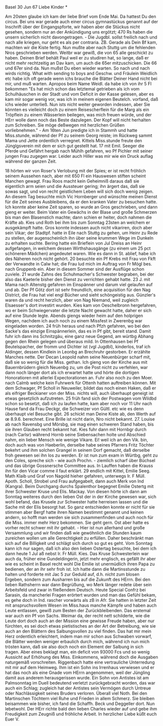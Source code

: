  Basel 30 Jun 67
Liebe Kinder <Marie>*

Am 20sten glaube ich kam der liebe Brief vom Ende Mai. Da hattest Du den circus. Bei uns war gerade auch einer circus gymnastückus genannt auf der Inschrift über der Eingangspforte, wir haben aber die Stückus nicht gesehen, sondern nur an der Ankündigung uns ergötzt; 470 Rs haben die unsern sicherlich nicht davongetragen. - Die Jugdbl. sollst freilich nach und nach alle kriegen, nur geht es als per contraria. ZB. Gerade als Dein Bf kam, machten wir die Kiste fertig. Nun mußte aber nach Stuttg um die fehlenden Nros geschrieben werden. Weitbr war gewiß, die von 65 alle geschickt zu haben. Deinen Brief behält Paul weil er zu studiren hat, so lange, daß er nicht mehr rechtzeitig an Dav kam, um auch die 65er mitzuschicken. Die 66 und 67er sind da. Nun mußst Du eben wieder warten. So nach und nach wirds richtig. What with sending to boys and Geschw. und Fräulein Weidlich etc habe ich oft gerade wenn ichs brauche die Blätter Deiner Hand nicht bei mir, und muß warten. Apropos beim Name Weidl. da habe ich von ihr 5 Fl bekommen "Es hat mich schon das letztemal getrieben als ich vom Schulhäuschen in der Stadt und vom Deficit in der Kasse gelesen, aber es kam mir sogar wenig vor, was ich in meinem eigenen Beutelch. vorfand, daß ichs wieder unterließ. Nun ists nicht weiter geworden indessen, aber Sie könnten es vielleicht doch zu einem Reisescherflein für die Marg als ein Tröpflein zu einem Wässerlein beilegen, was mich freuen würde, und der HErr wolle dann noch das Beste dazulegen. Der Kopf will nicht herhalten zum Schreiben. Sie möge deßwegen mit herzlichen Grüßen vorliebnehmen." - Am 16ten Jun predigte ich in Stammh und hatte Miss.stunde, während der Pf zu seinem Georg reiste; im Rückweg sammt Mama und Jette ordentlich verregnet. Kittels Miss.stunde freute den Jünglgsverein mit dem er sich gut gestellt hat. 17 mit Emil. Seeger die Pferde und Gefährt hergab nach Mühlh gefahren, wo Pf Pichler mit seiner jungen Frau zugegen war. Leider auch Hiller was mir wie ein Druck auflag während der ganzen Zeit.

18 hörten wir von Roser's Verlobung mit der Spies; er ist recht fröhlich seinem Aussehen nach, aber mit 650 Fl ein Hauswesen stiften scheint Manchen gewagt. Frau Roos macht kein Geheimniß daraus daß sie eigentlich arm seien und die Aussteuer gering; ihn ärgert das, daß sie sowas sagt, und von recht geistlichem Leben will sich doch wenig zeigen. An diesem Tag besuchte mich Vic Hornberger und wünschte meinen Dienst für die Zeit seines Ausbleibens, da er den kranken Vater zu besuchen hatte. Ich konnte aber keine Zeit sparen, so wurde an Gros geschrieben, und dann gieng er weiter. Beim Vater ein Gewächs in der Blase und große Schmerzen bis man den Blasenstich machte; dann schien er heiter, doch nahmen die Kräfte ab. Kies und Roth bei ihm bis zum Sonntag 23sten an welchem er ausgekämpft hatte. Gros konnte indessen auch nicht vikariren, doch aber sein Vikar; der Stadtpf. hatte in Eile nach Stuttg zu gehen, um Heinr zu Rede zu stellen, der augenscheinlich ihn über seine krummen Wege im Dunkeln zu erhalten suchte. Bering hatte ein Brieflein von Jul Dreiss an Heinr aufgefangen, in welchem dessen Wirthshausgänge (zu einem um 25 pct schöneren Mädchen) angedeutet waren. Wie es dann in St. ablief, habe ich des Näheren noch nicht gehört. 20 besuchte ein Pf Krebs mit Frau von Fkft der Verwandte in Calw hat; die Frau lud mich im Auftrag von Fr Mögl bes. nach Gruppenb ein. Aber in diesem Sommer sind der Ausflüge schon zuviele. 21 wurde Zahns des Schuhmacher's Schwester begraben, bei der also das Kaeterle bisher den Dienst zu verrichten gehabt hatte. 23 J. mit Mama nach Altenstg gefahren im Einspänner und darum viel gelaufen auf und ab. Der Pf Götz dort ist sehr freundlich, eine acquisition für den Nag District, die Frau hat viel engl Bücher und sieht schöngeistig aus. Günzler's waren da und recht herzlich, aber von Nag Niemand, weil zugleich Elsaesser's dort investirt wurden. Kies kam von Oeschelbronn hergefahren, wo er beim Schwiegervater die letzte Nacht gewacht hatte, daher er sich auf eine Stunde legte. Abends giengs wieder heim auf den holprigen Wegen, nachdem ich auch noch zu einem Missfest in Zwerenbg war eingeladen worden. 24 früh heraus und nach Pfzh gefahren, wo bei den Sacke's das einzige Einspännerlein, das es in Pf gibt, bereit stand. Damit fuhr ich dann ins Schnitzgäu, eine ganz neue Gegend, am würtbg Abhang gegen den Rhein gelegen und überaus mild. In Ottenhausen bei Pf Beutelspacher, der fromm und Dichter ist (vgl Jugdbl), kinderlos, traf ich Aldinger, dessen Kindlein in Leonbg an Brechruhr gestorben. Er erzählte Manches nette. Der Decan Leopold nahm seine Neuenbürger scharf mit, daß sie so wenig für die Miss. gethan. Ich gieng von der Kirche aus mit Bauernbrüdern gleich Neuenbg zu, um die Post nicht zu verfehlen, war dann noch länger dort als ich erwartet hatte und hörte die dortigen Honoratioren mit allerlei Expectorationen an. Fuhr also noch zu den Moer. nach Calmb welche kein Fuhrwerk für Ottenh hatten auftreiben können. Mit dem Schwager, Pf Scholl in Neuweiler, bildet das noch einen Haken, daß er als eifriger Beckianer von der Miss. nichts will, auch überhaupt geneigt ist etwas gesetzlich aufzutreten. 25 früh fand sich der Postwagen vom Wildbd schon so besetzt, daß ich zu laufen hatte, kam aber noch vor 11 Uhr nach Hause fand da Frau Deckgr, die Schweizer von Gültl. etc wie es denn überhaupt viel Besuche gibt. 26 schickt man Deine Kiste ab, den Werth auf œ 8.9.6. berechnet. Eine Brille ist nicht darin, Nro nicht bekannt. 27. Louise ab nach Ravensbg und Mörsbg, sie mag einen schweren Stand haben, bis sie ihren Glauben recht bekannt hat. Kies fuhr dann mit Hornbgr durch (nach Carlsr) während Hornb seine Siebensachen holte und Abschied nahm, ein lieber Mensch wie wenige Vikare. Ei! weil ich an den Vik. bin, doch auch was von Haeberlin, derselbe habe seines Pfarrers Fritz Töchter bekehrt und ihm solchen Grangel in seinem Dorf gemacht, daß derselbe froh gewesen sei ihn los zu werden. Er ist nun zum exam in Würtbg, geht zu den Coles, spreche sich - wie auch Prochn. - ziemlich scharf über Büchsel und das übrige Gossnersche Committee aus. In Lauffen haben die Krauss ihn für den Vicar comme il faut erklärt. 29 endlich mit Kittel, Emilie Seeg. Math Klaib und Graf von Nagold hieher gefahren, unterwegs Ir. F Müll. Apoth. Scholl, Strobel und Frau aufgegabelt, dann auch Merk von Ind (Kangra). Beim Durchgang durchs Spalenthor begegnet Emilie Ostertg mit ihrer Schwester Kruse und Elis. Mackay. Von diesen hörte ich dann am Sonntag weiteres durch den lieben Ost der in der Kirche gewesen war, sich wohl befand, das Krusele zur Schwester hatte herreisen lassen und die Sache mit der Elis besorgt hat. So ganz entschieden konnte er nicht für sie stimmen aber Bergf hatte ihren Namen bestimmt genannt und keinen andern, so hofft man werden sie sich zusammenfinden und auch noch für die Miss. immer mehr Herz bekommen. Sie geht gern. Ost aber hatte es vorher recht schwer mit ihr gehabt. - Hier ist nun allerhand und große Versammlung und wir finden daß wie gewöhnlich die Stunden kaum zureichen wollen um alle Gerechtigkeit zu erfüllen. Daher beschränkt man sich auf die Billigkeit und schlägt sich durch so gut es geht. Vom Sonntag kann ich nur sagen, daß ich also den lieben Ostertag besuchte, bei dem ich dann heute 1 Jul aß nebst Ir. Fr Müll. Kies. Das Kruse Schwesterlein war auch da, früher eine Gundeldingerin, jetzt mehr englisch, es gefällt ihr aber wie es scheint in Basel recht wohl Die Emilie ist unermüdlich ihren Papa zu bedienen, der an ihr sehr froh ist. Ich hatte dann die Martinsstunde zu halten und forderte mit Jac 5 zur Geduld auf, d.h. nicht zum blosen Ergeben, sondern zum Ausharren bis auf die Zukunft des HErrn. Bei den lieben Rathsherrn war dann Begrüßung, wo Merk länger redete über sein Arbeitsfeld und zwar in fließendem Deutsch. Heute Special Confrz bei Sarasin, da mancherlei Fragen erörtert wurden und man das Gefühl bekam, es gehe doch in Ind. rascher vorwärts als zB in Afr. Sie hatten in letzter Zeit mit anspruchsvollem Wesen im Miss.haus manche Kämpfe und haben auch Leute entlassen, gewiß zum Besten der Zurückbleibenden. Das erstemal war auch ein Pf von Sachs. Weimar da, der recht nett schilderte, wie die Leute dort doch auch an der Mission eine gewisse Freude haben, aber nur fürchten, es sei doch etwas pietistisches an der Art der Betreibung, wie sie auch an den Blättern des Salbungsvollen zu viel finden. Das hat mir mein Herz ordentlich erleichtert, indem man mir schon aus Schwaben vorwarf, die Blätter werden weniger erbaulich durch mich, während ich nun mich trösten kann, daß sie also doch noch ein Element der Salbung in sich tragen. Aber eines beklagt man, ein deficit von 93000 Fcs und so wenig Aussicht auf Erhöhung des Miss. Einkommens, während doch die Ausgaben naturgemäß vorschreiten. Riggenbach hatte eine vertrauliche Unterredung mit mir auf dem Heimweg. Ihm ist ein Sohn ins Irrenhaus verwiesen und er hat das noch als eine Gnade vom HErrn angenommen, weil der Jüngling damit aus anderem herausgerissen wurde. Ein Sohn von Antistes ist am Palmsonntag im Duell bedeutend verletzt zurückgebracht worden, das war auch ein Schlag; zugleich hat der Antistes sein Vermögen durch Untreue oder Nachlässigkeit seines Bruders verloren. Überall viel Noth. Bei den Martinschen Töchtern viel Ruhe und Frieden in allem Schmerz. Sie bleiben beisammen wie bisher, ich fand die Schaffh. Beck und Deggeller dort. Nun lebetwohl. Der HErr richte bald den lieben Charles wieder auf und gebe ihm Freudigkeit zum Zeugniß und fröhliche Arbeit. In herzlicher Liebe küßt euch
 Euer V.
